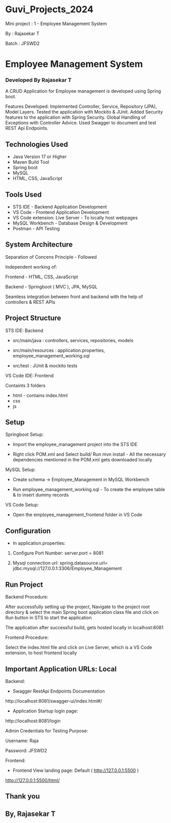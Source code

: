 # Guvi_Projects_2024

Mini project : 1 - Employee Management System


By	: Rajasekar T

Batch 	: JFSWD2



# Employee Management System
### Developed By Rajasekar T

A CRUD Application for Employee management is developed using Spring boot. 

Features Developed:
Implemented Controller, Service, Repository (JPA), Model Layers.
Tested the application with Mockito & JUnit.
Added Security features to the application with Spring Security.
Global Handling of Exceptions with Controller Advice.
Used Swagger to document and test REST Api Endpoints.
 


## Technologies Used

* Java Version 17 or Higher
* Maven Build Tool
* Spring boot
* MySQL
* HTML, CSS, JavaScript


## Tools Used

* STS IDE - Backend Application Development
* VS Code - Frontend Application Development
* VS Code extension: Live Server - To locally host webpages
* MySQL Workbench - Database Design & Development
* Postman - API Testing


## System Architecture

Separation of Concens Principle - Followed

Independent working of:

Frontend - HTML, CSS, JavaScript

Backend  - Springboot ( MVC ), JPA, MySQL

Seamless integration between front and backend with the help of controllers & REST APIs



## Project Structure

STS IDE: Backend
* src/main/java : 
controllers, services, repositories, models 

* src/main/resources :
application.properties, employee_management_working.sql

* src/test : JUnit & mockito tests


VS Code IDE: Frontend

Containts 3 folders
* html - contains index.html
* css 
* js



## Setup 

Springboot Setup:
* Import the employee_management project into the STS IDE

* Right click POM.xml and Select build/ Run mvn install - All the necessary dependencies mentioned in the POM.xml gets downloaded locally 

MySQL Setup:

* Create schema -> Employee_Management in MySQL Workbench

* Run employee_management_working.sql - To create the employee table & to insert dummy records

VS Code Setup: 

* Open the employee_management_frontend folder in VS Code 



## Configuration 

* In application.properties:

1. Configure Port Number:
server.port = 8081

2. Mysql connection url: 
spring.datasource.url= jdbc:mysql://127.0.0.1:3306/Employee_Management



## Run Project

Backend Procedure:

After successfully setting up the project, Navigate to the project root directory & select the main Spring boot application class file and click on Run button in STS to start the application

The application after successful build, gets hosted locally in localhost:8081


Frontend Procedure:

Select the index.html file and click on Live Server, which is a VS Code extension, to host frontend locally


## Important Application URLs: Local

Backend:
* Swagger RestApi Endpoints Documentation 

http://localhost:8081/swagger-ui/index.html#/ 

* Application Startup login page:

http://localhost:8081/login


Admin Credentials for Testing Purpose:

Username: Raja

Password: JFSWD2

Frontend:
* Frontend View landing page: Default ( http://127.0.0.1:5500 )

http://127.0.0.1:5500/html/

## Thank you
## By, Rajasekar T
